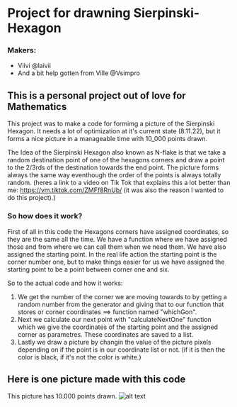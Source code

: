 # Project for drawning Sierpinski-Hexagon

### Makers:
* Viivi @laivii
* And a bit help gotten from Ville @Vsimpro

## This is a personal project out of love for Mathematics

This project was to make a code for formimg a picture of the Sierpinski Hexagon.
It needs a lot of optimization at it's current state (8.11.22), but it forms a nice picture in a manageable time with 10_000 points drawn.

The Idea of the Sierpinski Hexagon also known as N-flake is that we take a random destination point of one of the hexagons corners and draw a point to the 2/3rds of the destination towards the end point. The picture forms always the same way eventhough the order of the points is always totally random. (heres a link to a video on Tik Tok that explains this a lot better than me: https://vm.tiktok.com/ZMFf8RnUb/ (it was also the reason I wanted to do this project).)

### So how does it work?

First of all in this code the Hexagons corners have assigned coordinates, so they are the same all the time. We have a function where we have assigned those and from where we can call them when we need them. We have also assigned the starting point. In the real life action the starting point is the corner number one, but to make things easier for us we have assigned the starting point to be a point between corner one and six.

So to the actual code and how it works:
1.  We get the number of the corner we are moving towards to by getting a random number from the generator and giving that to our function that stores or corner coordinates ==> function named "whichGon".
2.  Next we calculate our next point with "calculateNextOne" function which we give the coordinates of the starting point and the assigned corner as parametres. These coordinates are saved to a list.
3.  Lastly we draw a picture by changin the value of the picture pixels depending on if the point is in our coordinate list or not. (if it is then the color is black, if it's not the color is white.)

## Here is one picture made with this code
This picture has 10.000 points drawn.
![alt text](https://github.com/laivii/Sierpinski-Hexagon/blob/main/Pictures/sierpinski10_000_black.png?raw=true)
